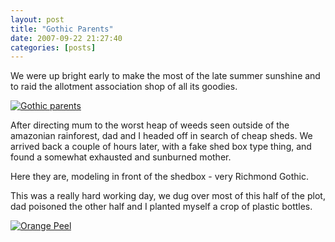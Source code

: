 ```yaml
---
layout: post
title: "Gothic Parents"
date: 2007-09-22 21:27:40
categories: [posts]
---
```


We were up bright early to make the most of the late summer sunshine and to raid the allotment association shop of all its goodies.

[![Gothic parents](http://farm2.static.flickr.com/1202/1424291444_32b759a7f6_m.jpg)](http://www.flickr.com/photos/warriorwomen/1424291444/)

After directing mum to the worst heap of weeds seen outside of the amazonian rainforest, dad and I headed off in search of cheap sheds. We arrived back a couple of hours later, with a fake shed box type thing, and found a somewhat exhausted and sunburned mother.

Here they are, modeling in front of the shedbox - very Richmond Gothic.

This was a really hard working day, we dug over most of this half of the plot, dad poisoned the other half and I planted myself a crop of plastic bottles.

[![Orange Peel](http://farm2.static.flickr.com/1013/1423404195_867540cb48.jpg)](http://www.flickr.com/photos/warriorwomen/1423404195/)
